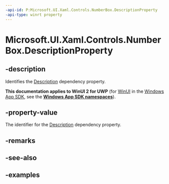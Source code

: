 ```yaml
---
-api-id: P:Microsoft.UI.Xaml.Controls.NumberBox.DescriptionProperty
-api-type: winrt property
---
```


# Microsoft.UI.Xaml.Controls.NumberBox.DescriptionProperty

<!--
public static Windows.UI.Xaml.DependencyProperty DescriptionProperty { get; }
-->

## -description

Identifies the [Description](numberbox_description.md) dependency property.

**This documentation applies to WinUI 2 for UWP** (for [WinUI](/windows/apps/winui/winui3/) in the [Windows App SDK](/windows/apps/windows-app-sdk/), see the **[Windows App SDK namespaces](/windows/windows-app-sdk/api/winrt/)**).

## -property-value

The identifier for the [Description](numberbox_description.md) dependency property.

## -remarks

## -see-also

## -examples

